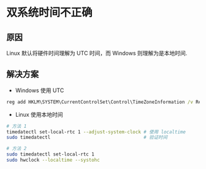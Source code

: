 # 双系统时间不正确

## 原因
Linux 默认将硬件时间理解为 UTC 时间，而 Windows 则理解为是本地时间.

## 解决方案
- Windows 使用 UTC
```bat
reg add HKLM\SYSTEM\CurrentControlSet\Control\TimeZoneInformation /v RealTimeIsUniversal /t REG_DWORD /d 1
```

- Linux 使用本地时间
```bash
# 方法 1
timedatectl set-local-rtc 1 --adjust-system-clock # 使用 localtime
sudo timedatectl                                  # 验证时间

# 方法 2
sudo timedatectl set-local-rtc 1
sudo hwclock --localtime --systohc
```
